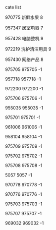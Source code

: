 cate list

970775 新鲜水果 8

957347 居室电器 7

957428 电脑整机 9

972219 洗护清洁用具 9

957430 网络产品 8

975705 975705 -1

957718 957718 -1

972200 972200 -1

975706 975706 -1

955035 955035 -1

975701 975701 -1

961006 961006 -1

958104 958104 -1

975709 975709 -1

975702 975702 -1

975708 975708 -1

5057 5057 -1

970778 970778 -1

970776 970776 -1

975703 975703 -1

975707 975707 -1

969032 969032 -1

